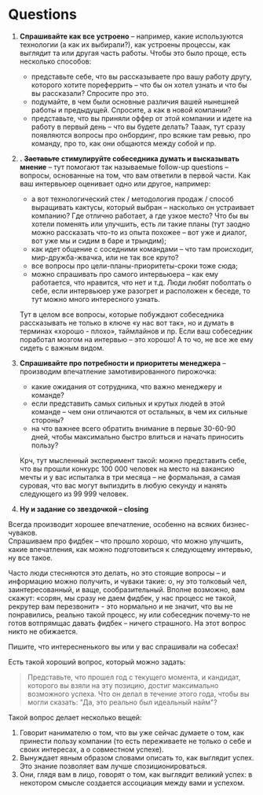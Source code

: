 # Questions

1. **Спрашивайте как все устроено** – например, какие используются технологии \(а как их выбирали?\), как устроены процессы, как выглядит та или другая часть работы. Чтобы это было проще, есть несколько способов:

   * представьте себе, что вы рассказываете про вашу работу другу, которого хотите пореферрить – что бы он хотел узнать и что бы вы рассказали? Спросите про это.
   * подумайте, в чем были основные различия вашей нынешней работы и предыдущей. Спросите, а как в новой компании?
   * представьте, что вы приняли оффер от этой компании и идете на работу в первый день – что вы будете делать? Тааак, тут сразу появляются вопросы про онбординг, про всякие там ревью, про команду, про то, как они общаются между собой и пр.

2. **.** ~~**Заставьте**~~ **стимулируйте собеседника думать и высказывать мнение** – тут помогают так называемые follow-up questions – вопросы, основанные на том, что вам ответили в первой части. Как ваш интервьюер оценивает одно или другое, например:

   * а вот технологический стек / методология продаж / способ выращивать кактусы, который выбран – насколько он устраивает компанию? Где отлично работает, а где узкое место? Что бы вы хотели поменять или улучшить, есть ли такие планы \(тут заодно можно рассказать что-то из опыта похожее – вот уже и диалог, вот уже мы и сидим в баре и трындим\);
   * как идет общение с соседними командами – что там происходит, мир-дружба-жвачка, или не так все круто? 
   * все вопросы про цели-планы-приоритеты-сроки тоже сюда;
   * можно спрашивать про самого интервьюера – как ему работается, что нравится, что нет и т.д. Люди любят поболтать о себе, если интервьюер уже разогрет и расположен к беседе, то тут можно много интересного узнать.

   Тут в целом все вопросы, которые побуждают собеседника рассказывать не только в ключе «у нас вот так», но и думать в терминах «хорошо - плохо», таймлайнов и пр. Если ваш собеседник поработал мозгом на интервью – это хорошо! А то чо, не все же ему сидеть с важным видом.

3. **Спрашивайте про потребности и приоритеты менеджера** – производим впечатление замотивированного пирожочка:

   * какие ожидания от сотрудника, что важно менеджеру и команде?
   * если представить самых сильных и крутых людей в этой команде – чем они отличаются от остальных, в чем их сильные стороны?
   * на что важнее всего обратить внимание в первые 30-60-90 дней, чтобы максимально быстро влиться и начать приносить пользу?

   Крч, тут мысленный эксперимент такой: можно представить себе, что вы прошли конкурс 100 000 человек на место на вакансию мечты и у вас испыталка в три месяца – не формальная, а самая суровая, что вас могут выпиздить в любую секунду и нанять следующего из 99 999 человек.

4.  **Ну и задание со звездочкой – closing**

   Всегда производит хорошее впечатление, особенно на всяких бизнес-чуваков.  
   Спрашиваем про фидбек – что прошло хорошо, что можно улучшить, какие впечатления, как можно подготовиться к следующему интервью, ну все такое.

   Часто люди стесняются это делать, но это стоящие вопросы – и информацию можно получить, и чуваки такие: о, ну это толковый чел, заинтересованный, и ваще, сообразительный. Вполне возможно, вам скажут: «сорян, мы сразу не даем фидбек, у нас процесс не такой, рекрутер вам перезвонит» - это нормально и не значит, что вы не понравились, реально такой процесс, ну или собеседник почему-то не готов вотпрямщас давать фидбек – ничего страшного. На этот вопрос никто не обижается.

   Пишите, что интересненького вы или у вас спрашивали на собесах!



Есть такой хороший вопрос, который можно задать:

> Представьте, что прошел год с текущего момента, и кандидат, которого вы взяли на эту позицию, достиг максимально возможного успеха. Что он делал в течение этого года, чтобы вы могли сказать: "Да, это реально был идеальный найм"?

Такой вопрос делает несколько вещей:

1. Говорит нанимателю о том, что вы уже сейчас думаете о том, как принести пользу компании \(то есть переживаете не только о себе и своих интересах, а о совместном успехе\).
2. Вынуждает явным образом словами описать то, как выглядит успех. Это знание позволяет вам лучше спозиционироваться.
3. Они, глядя вам в лицо, говорят о том, как выглядит великий успех: в некотором смысле создается ассоциация между вами и успехом.





